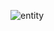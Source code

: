 ![entity](https://github.com/vinyl-bin/db_project/assets/85878793/07275933-e10a-4df4-b092-43e7ac195fee)

